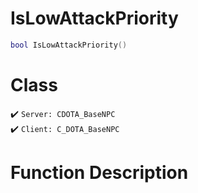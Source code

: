 # IsLowAttackPriority
```lua
bool IsLowAttackPriority()
```
# Class
✔️ `Server: CDOTA_BaseNPC`  
✔️ `Client: C_DOTA_BaseNPC`  

# Function Description

